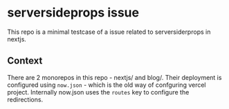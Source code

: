 # serversideprops issue

This repo is a minimal testcase of a issue related to serversiderprops in nextjs.

## Context

There are 2 monorepos in this repo - nextjs/ and blog/. Their deployment is configured using `now.json` - which is the old way of confguring vercel project. Internally now.json uses the `routes` key to configure the redirections.
